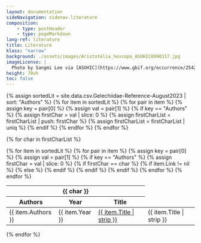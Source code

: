 ```yaml
---
layout: documentation
sideNavigation: sidenav.literature
composition:
    - type: postHeader
    - type: pageMarkdown
lang-ref: literature
title: Literature
klass: "narrow"
background: ./assets/images/Aristotelia_hexcopa_ASUHIC0090317.jpg
imageLicense: |
  Photo by Sangmi Lee via [ASUHIC](https://www.gbif.org/occurrence/2542961803)
height: 70vh
toc: false
---
```


{% assign sortedLit = site.data.csv.Gelechiidae-Reference-August2023 | sort: "Authors" %}
{% for item in sortedLit %}
{% for pair in item %}
{% assign key = pair[0] %}
{% assign val = pair[1] %}
{% if key == "Authors" %}
{% assign firstChar = val | slice: 0 %}
{% assign firstCharList = firstCharList | push: firstChar %}
{% assign firstCharList = firstCharList | uniq %}
{% endif %}
{% endfor %}
{% endfor %}

{% for char in firstCharList %}

<div class="overflow-auto table is-narrow" markdown="block">
<table class="table is-narrow is-striped is-hoverable is-fullwidth">
<thead>
<tr>
<th class="has-text-centered" colspan="3" id="{{ char }}">{{ char }}</th>
</tr>
<tr>
<th class="has-text-centered">Authors</th>
<th>Year</th>
<th>Title</th>
</tr>
</thead>
<tbody>
{% for item in sortedLit %}
{% for pair in item %}
{% assign key = pair[0] %}
{% assign val = pair[1] %}
{% if key == "Authors" %}
{% assign firstChar = val | slice: 0 %}
{% if firstChar == char %}
<tr>
<td>{{ item.Authors }}</td>
<td>{{ item.Year }}</td>
  {% if item.Link != nil %}
   <td><a href="{{ item.Link }}" target="_blank">{{ item.Title | strip }}</a></td>
  {% else %}
  <td>{{ item.Title | strip }}</td>
  {% endif %}
 </tr>
 {% endif %}
 {% endif %}
 {% endfor %}
 {% endfor %}
 </tbody>
 </table>
 </div>
 {% endfor %}

